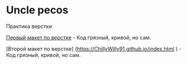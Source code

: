 

# Uncle pecos
Практика верстки


[Первый макет по верстке](https://chillywilly91.github.io/Github/index.html) - Код грязный, кривой, но сам.


[Второй макет по верстке] (https://ChillyWilly91.github.io/index.html ) - Код грязный, кривой, но сам.
